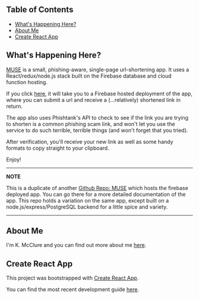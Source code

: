 ## Table of Contents

- [What's Happening Here?](#whats-up)
- [About Me](#about-me)
- [Create React App](#create-react-app)


## What's Happening Here?

[MUSE](https://url-muse.firebaseapp.com/) is a small, phishing-aware, single-page url-shortening app.
It uses a React/redux/node.js stack built on the Firebase database and cloud function hosting.

If you click [here](https://url-muse.firebaseapp.com/), it will take you to a Firebase hosted deployment
of the app, where you can submit a url and receive a (...relatively) shortened link in return.

The app also uses Phishtank's API to check to see if the link you are trying to shorten is a common phishing
scam link, and won't let you use the service to do such terrible, terrible things (and won't forget that you tried).

After verification, you'll receive your new link as well as some handy formats to copy straight to your clipboard.

Enjoy!

---
**NOTE**

This is a duplicate of another [Github Repo: MUSE](https://github.com/rhythmsection/muse) which hosts the firebase deployed app. You can go there for a more detailed documentation of the app. This repo holds a variation on the same app, except built on a node.js/express/PostgreSQL backend for a little spice and variety.

---


## About Me

I'm K. McClure and you can find out more about me [here](http://www.kxmcclure.com).


## Create React App

This project was bootstrapped with [Create React App](https://github.com/facebookincubator/create-react-app).

You can find the most recent development guide [here](https://github.com/facebookincubator/create-react-app/blob/master/packages/react-scripts/template/README.md).
